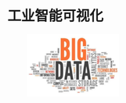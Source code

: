 # 工业智能可视化



<figure><img src=".gitbook/assets/logo.png" alt="" width="188"><figcaption></figcaption></figure>

